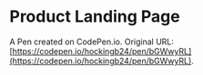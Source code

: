 # Product Landing Page

A Pen created on CodePen.io. Original URL: [https://codepen.io/hockingb24/pen/bGWwyRL](https://codepen.io/hockingb24/pen/bGWwyRL).


